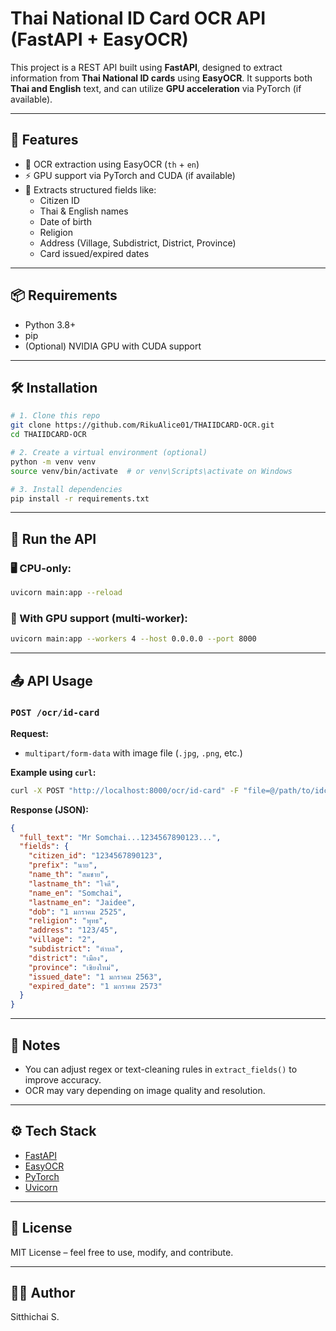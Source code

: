 ﻿# Thai National ID Card OCR API (FastAPI + EasyOCR)

This project is a REST API built using **FastAPI**, designed to extract information from **Thai National ID cards** using **EasyOCR**. It supports both **Thai and English** text, and can utilize **GPU acceleration** via PyTorch (if available).

---

## 🚀 Features

- 🧠 OCR extraction using EasyOCR (`th` + `en`)
- ⚡️ GPU support via PyTorch and CUDA (if available)
- 📄 Extracts structured fields like:
  - Citizen ID
  - Thai & English names
  - Date of birth
  - Religion
  - Address (Village, Subdistrict, District, Province)
  - Card issued/expired dates

---

## 📦 Requirements

- Python 3.8+
- pip
- (Optional) NVIDIA GPU with CUDA support

---

## 🛠 Installation

```bash
# 1. Clone this repo
git clone https://github.com/RikuAlice01/THAIIDCARD-OCR.git
cd THAIIDCARD-OCR

# 2. Create a virtual environment (optional)
python -m venv venv
source venv/bin/activate  # or venv\Scripts\activate on Windows

# 3. Install dependencies
pip install -r requirements.txt
````

---

## 🧪 Run the API

### 🖥 CPU-only:

```bash
uvicorn main:app --reload
```

### 🚀 With GPU support (multi-worker):

```bash
uvicorn main:app --workers 4 --host 0.0.0.0 --port 8000
```

---

## 📤 API Usage

### `POST /ocr/id-card`

**Request:**

* `multipart/form-data` with image file (`.jpg`, `.png`, etc.)

**Example using `curl`:**

```bash
curl -X POST "http://localhost:8000/ocr/id-card" -F "file=@/path/to/idcard.jpg"
```

**Response (JSON):**

```json
{
  "full_text": "Mr Somchai...1234567890123...",
  "fields": {
    "citizen_id": "1234567890123",
    "prefix": "นาย",
    "name_th": "สมชาย",
    "lastname_th": "ใจดี",
    "name_en": "Somchai",
    "lastname_en": "Jaidee",
    "dob": "1 มกราคม 2525",
    "religion": "พุทธ",
    "address": "123/45",
    "village": "2",
    "subdistrict": "ตำบล",
    "district": "เมือง",
    "province": "เชียงใหม่",
    "issued_date": "1 มกราคม 2563",
    "expired_date": "1 มกราคม 2573"
  }
}
```

---

## 🧠 Notes

* You can adjust regex or text-cleaning rules in `extract_fields()` to improve accuracy.
* OCR may vary depending on image quality and resolution.

---

## ⚙️ Tech Stack

* [FastAPI](https://fastapi.tiangolo.com/)
* [EasyOCR](https://github.com/JaidedAI/EasyOCR)
* [PyTorch](https://pytorch.org/)
* [Uvicorn](https://www.uvicorn.org/)

---

## 📄 License

MIT License – feel free to use, modify, and contribute.

---

## 🙋‍♂️ Author

Sitthichai S.
